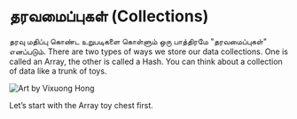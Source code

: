 # தரவமைப்புகள் (Collections)

தரவு மதிப்பு கொண்ட உறுபடிகளை கொள்ளும் ஒரு பாத்திரமே "தரவமைப்புகள்" எனப்படும். There are two types of ways we store our data collections. One is called an Array, the other is called a Hash. You can think about a collection of data like a trunk of toys.

![Art by Vixuong Hong](http://rubykin.com/images/array-toy-chest.png)

Let’s start with the Array toy chest first.

